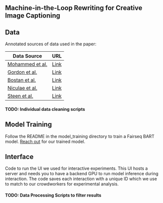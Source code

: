## Machine-in-the-Loop Rewriting for Creative Image Captioning

## Data

Annotated sources of data used in the paper:

| Data Source | URL |
| ----------- | --- |
| [Mohammed et al.](https://aclanthology.org/S16-2003/) | [Link](http://saifmohammad.com/WebPages/metaphor.html) |
| [Gordon et al.](https://aclanthology.org/W15-1407/) | [Link](https://www.isi.edu/people/mics/corpus_rich_metaphor_annotation) |
| [Bostan et al.](https://aclanthology.org/2020.lrec-1.194/) | [Link](https://www.ims.uni-stuttgart.de/forschung/ressourcen/korpora/goodnewseveryone/) |
| [Niculae et al.](https://aclanthology.org/D14-1215/) | [Link](http://vene.ro/figurative-comparisons/) |
| [Steen et al.](https://benjamins.com/catalog/celcr.14) | [Link](http://www.vismet.org/metcor/search/showPage.php?page=start) |

#### TODO: Individual data cleaning scripts

## Model Training

Follow the README in the model\_training directory to train a Fairseq BART model. [Reach out](mailto:vishakh@nyu.edu) for our trained model.

## Interface

Code to run the UI we used for interactive experiments. This UI hosts a server and needs you to have a backend GPU to run model inference during interaction. The code saves each interaction with a unique ID which we use to match to our crowdworkers for experimental analysis. 

#### TODO: Data Processing Scripts to filter results 
